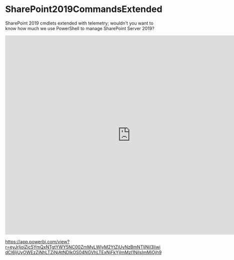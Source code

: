 # SharePoint2019CommandsExtended
SharePoint 2019 cmdlets extended with telemetry; wouldn't you want to know how much we use PowerShell to manage SharePoint Server 2019?

<iframe width="800" height="636" src="https://app.powerbi.com/view?r=eyJrIjoiZjc5YmQxNTgtYWY5NC00ZmMyLWIyM2YtZjUyNzBmNTljNjI3IiwidCI6IjUyOWEzZjNhLTZiNjAtNDlkOS04NGVhLTExNjFkYjlmMzI1NiIsImMiOjh9" frameborder="0" allowFullScreen="true"></iframe>

https://app.powerbi.com/view?r=eyJrIjoiZjc5YmQxNTgtYWY5NC00ZmMyLWIyM2YtZjUyNzBmNTljNjI3IiwidCI6IjUyOWEzZjNhLTZiNjAtNDlkOS04NGVhLTExNjFkYjlmMzI1NiIsImMiOjh9